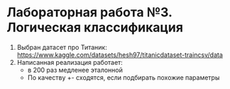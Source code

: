 # Лабораторная работа №3. Логическая классификация

1. Выбран датасет про Титаник: https://www.kaggle.com/datasets/hesh97/titanicdataset-traincsv/data
2. Написанная реализация работает:
   - в 200 раз медленее эталонной
   - По качеству +- сходятся, если подбирать похожие параметры


